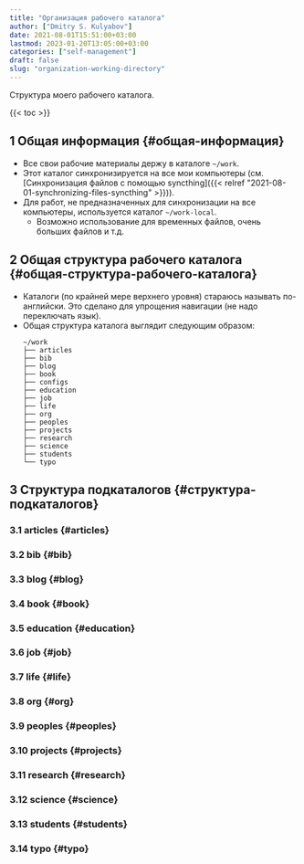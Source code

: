 ```yaml
---
title: "Организация рабочего каталога"
author: ["Dmitry S. Kulyabov"]
date: 2021-08-01T15:51:00+03:00
lastmod: 2023-01-20T13:05:00+03:00
categories: ["self-management"]
draft: false
slug: "organization-working-directory"
---
```


Структура моего рабочего каталога.

<!--more-->

{{< toc >}}


## <span class="section-num">1</span> Общая информация {#общая-информация}

-   Все свои рабочие материалы держу в каталоге `~/work`.
-   Этот каталог синхронизируется на все мои компьютеры (см. [Синхронизация файлов с помощью syncthing]({{< relref "2021-08-01-synchronizing-files-syncthing" >}})).
-   Для работ, не предназначенных для синхронизации на все компьютеры, используется каталог `~/work-local`.
    -   Возможно использование для временных файлов, очень больших файлов и т.д.


## <span class="section-num">2</span> Общая структура рабочего каталога {#общая-структура-рабочего-каталога}

-   Каталоги (по крайней мере верхнего уровня) стараюсь называть по-английски. Это сделано для упрощения навигации (не надо переключать язык).
-   Общая структура каталога выглядит следующим образом:
    ```shell
    ~/work
    ├── articles
    ├── bib
    ├── blog
    ├── book
    ├── configs
    ├── education
    ├── job
    ├── life
    ├── org
    ├── peoples
    ├── projects
    ├── research
    ├── science
    ├── students
    └── typo
    ```


## <span class="section-num">3</span> Структура подкаталогов {#структура-подкаталогов}


### <span class="section-num">3.1</span> articles {#articles}


### <span class="section-num">3.2</span> bib {#bib}


### <span class="section-num">3.3</span> blog {#blog}


### <span class="section-num">3.4</span> book {#book}


### <span class="section-num">3.5</span> education {#education}


### <span class="section-num">3.6</span> job {#job}


### <span class="section-num">3.7</span> life {#life}


### <span class="section-num">3.8</span> org {#org}


### <span class="section-num">3.9</span> peoples {#peoples}


### <span class="section-num">3.10</span> projects {#projects}


### <span class="section-num">3.11</span> research {#research}


### <span class="section-num">3.12</span> science {#science}


### <span class="section-num">3.13</span> students {#students}


### <span class="section-num">3.14</span> typo {#typo}
